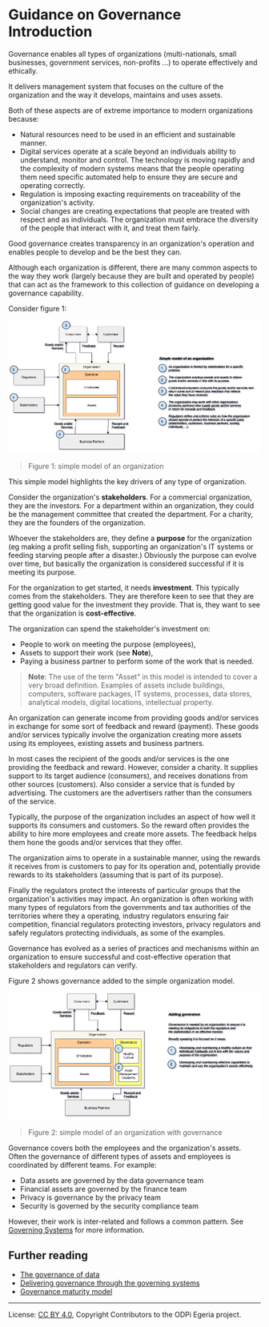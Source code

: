 <!-- SPDX-License-Identifier: CC-BY-4.0 -->
<!-- Copyright Contributors to the ODPi Egeria project. -->

# Guidance on Governance Introduction

Governance enables all types of organizations (multi-nationals, small businesses,
government services, non-profits ...) to operate effectively and ethically.

It delivers management system that focuses on the culture
of the organization and the way it develops, maintains and uses assets.

Both of these aspects are of extreme importance to modern organizations because:

* Natural resources need to be used in an efficient and sustainable manner.
* Digital services operate at a scale beyond an individuals ability to understand,
monitor and control.  The technology is moving rapidly and the complexity of
modern systems means that the people operating them need specific automated help
to ensure they are secure and operating correctly.
* Regulation is imposing exacting requirements on traceability
of the organization's activity.
* Social changes are creating expectations that people are treated with
respect and as individuals.  The organization must embrace the
diversity of the people that interact with it, and treat them fairly.

Good governance creates transparency in an organization's operation and
enables people to develop and be the best they can.

Although each organization is different, there are many common aspects
to the way they work (largely because they are built and operated by people)
that can act as the framework to this collection of guidance
on developing a governance capability.

Consider figure 1:

![Figure 1](simple-model-of-an-org.png)
> Figure 1: simple model of an organization

This simple model highlights the key drivers of any type of organization.

Consider the organization's **stakeholders**.  For a commercial organization,
they are the investors.  For a department within an organization, they could
be the management committee that created the department.  For a charity, they
are the founders of the organization.

Whoever the stakeholders are, they define a **purpose**
for the organization (eg making a profit selling fish,
supporting an organization's IT systems or feeding starving people after a disaster.)
Obviously the purpose can evolve over time, but basically the organization is
considered successful if it is meeting its purpose.

For the organization to get started, it needs **investment**.  This typically comes from
the stakeholders.  They are therefore keen to see that they are
getting good value for the investment they provide.  That is,
they want to see that the organization is **cost-effective**.

The organization can spend the stakeholder's investment on:

* People to work on meeting the purpose (employees),
* Assets to support their work (see **Note**),
* Paying a business partner to perform some of the work that is needed.

>**Note**: The use of the term "Asset" in this model is intended to cover a very broad definition.
Examples of assets include buildings, computers,
software packages, IT systems, processes, data stores,
analytical models, digital locations, intellectual property.

An organization can generate income from providing
goods and/or services in exchange for some sort of feedback and reward (payment).
These goods and/or services typically involve the organization creating more assets
using its employees, existing assets and business partners.

In most cases the recipient of the goods and/or services is the one
providing the feedback and reward.  However, consider a charity.
It supplies support to its target audience (consumers),
and receives donations from other sources (customers).
Also consider a service that is funded by advertising.  The customers
are the advertisers rather than the consumers of the service.

Typically, the purpose of the organization includes an aspect of
how well it supports its consumers and customers.  So the
reward often provides the ability to hire more employees and
create more assets.  The feedback helps them hone the goods and/or
services that they offer.

The organization aims to operate in a sustainable manner,
using the rewards it receives
from is customers to pay for its operation and, potentially provide rewards to
its stakeholders (assuming that is part of its purpose).

Finally the regulators protect the interests of particular groups that the
organization's activities may impact.  An organization
is often working with many types of regulators from
the governments and tax authorities of the territories where they a operating,
industry regulators ensuring fair competition, financial regulators
protecting investors, privacy regulators and safely
regulators protecting individuals, as some of the examples.

Governance has evolved as a series of practices and mechanisms within
an organization to ensure successful and cost-effective operation
that stakeholders and regulators can verify.

Figure 2 shows governance added to the simple organization model.

![Figure 2](simple-model-of-an-org-with-governance.png)
> Figure 2: simple model of an organization with governance

Governance covers both the employees and the organization's assets.
Often the governance of different types of assets and employees is
coordinated by different teams.  For example:

* Data assets are governed by the data governance team
* Financial assets are governed by the finance team
* Privacy is governance by the privacy team
* Security is governed by the security compliance team

However, their work is inter-related and follows a common pattern.
See [Governing Systems](../governing-systems) for more information.

## Further reading

* [The governance of data](../governance-of-data)
* [Delivering governance through the governing systems](../governing-systems)
* [Governance maturity model](../maturity-model)

----
License: [CC BY 4.0](https://creativecommons.org/licenses/by/4.0/),
Copyright Contributors to the ODPi Egeria project.